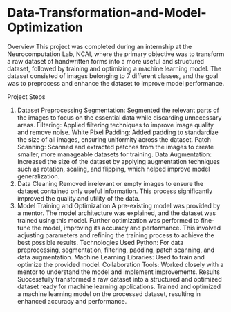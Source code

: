 # Data-Transformation-and-Model-Optimization
Overview
This project was completed during an internship at the Neurocomputation Lab, NCAI, where the primary objective was to transform a raw dataset of handwritten forms into a more useful and structured dataset, followed by training and optimizing a machine learning model. The dataset consisted of images belonging to 7 different classes, and the goal was to preprocess and enhance the dataset to improve model performance.

Project Steps
1. Dataset Preprocessing
Segmentation: Segmented the relevant parts of the images to focus on the essential data while discarding unnecessary areas.
Filtering: Applied filtering techniques to improve image quality and remove noise.
White Pixel Padding: Added padding to standardize the size of all images, ensuring uniformity across the dataset.
Patch Scanning: Scanned and extracted patches from the images to create smaller, more manageable datasets for training.
Data Augmentation: Increased the size of the dataset by applying augmentation techniques such as rotation, scaling, and flipping, which helped improve model generalization.
2. Data Cleaning
Removed irrelevant or empty images to ensure the dataset contained only useful information. This process significantly improved the quality and utility of the data.
3. Model Training and Optimization
A pre-existing model was provided by a mentor. The model architecture was explained, and the dataset was trained using this model.
Further optimization was performed to fine-tune the model, improving its accuracy and performance. This involved adjusting parameters and refining the training process to achieve the best possible results.
Technologies Used
Python: For data preprocessing, segmentation, filtering, padding, patch scanning, and data augmentation.
Machine Learning Libraries: Used to train and optimize the provided model.
Collaboration Tools: Worked closely with a mentor to understand the model and implement improvements.
Results
Successfully transformed a raw dataset into a structured and optimized dataset ready for machine learning applications.
Trained and optimized a machine learning model on the processed dataset, resulting in enhanced accuracy and performance.
